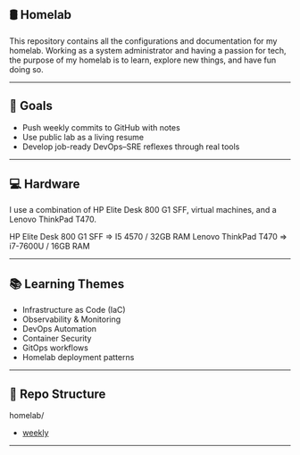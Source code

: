 ## 🛢️ Homelab

This repository contains all the configurations and documentation for my homelab. 
Working as a system administrator and having a passion for tech, the purpose of my homelab is to learn, explore new things, and have fun doing so. 

---

## 🧠 Goals

- Push weekly commits to GitHub with notes
- Use public lab as a living resume
- Develop job-ready DevOps–SRE reflexes through real tools

---
 
## 💻 Hardware
I use a combination of HP Elite Desk 800 G1 SFF, virtual machines, and a Lenovo ThinkPad T470.

HP Elite Desk 800 G1 SFF => I5 4570 / 32GB RAM
Lenovo ThinkPad T470 => i7-7600U / 16GB RAM

---

## 📚 Learning Themes

- Infrastructure as Code (IaC)
- Observability & Monitoring
- DevOps Automation
- Container Security
- GitOps workflows
- Homelab deployment patterns

---

## 📂 Repo Structure


homelab/

- [weekly](https://github.com/raoulmoise/homelab/blob/47f43e3d76ee3ea4facaf8459122cb5d7430be9c/weekly)

---
